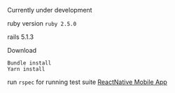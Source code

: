 Currently under development

ruby version `ruby 2.5.0`

rails 5.1.3

Download 

    Bundle install
    Yarn install

run `rspec` for running test suite
[ReactNative Mobile App](https://github.com/fabriziobertoglio1987/surfnative)
